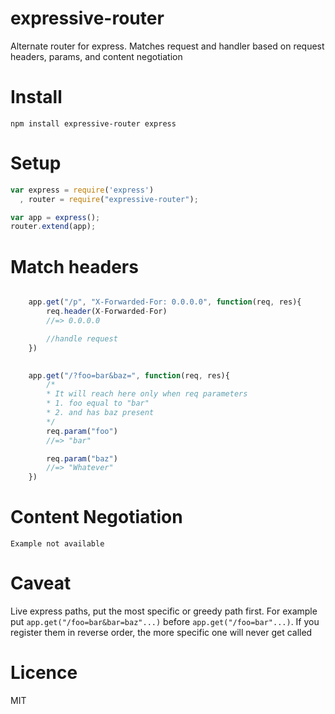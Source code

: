 expressive-router
=================

Alternate router for express. Matches request and handler based on request headers, params, and content negotiation

# Install
```
npm install expressive-router express
```

# Setup

```javascript
var express = require('express')
  , router = require("expressive-router");

var app = express();
router.extend(app);
```

# Match headers
```javascript

    app.get("/p", "X-Forwarded-For: 0.0.0.0", function(req, res){
        req.header(X-Forwarded-For) 
        //=> 0.0.0.0

        //handle request
    })
```


```javascript
    
    app.get("/?foo=bar&baz=", function(req, res){
        /*
        * It will reach here only when req parameters 
        * 1. foo equal to "bar"
        * 2. and has baz present
        */
        req.param("foo")
        //=> "bar"

        req.param("baz")
        //=> "Whatever"
    })
```

# Content Negotiation
    Example not available

# Caveat
Live express paths, put the most specific or greedy path first.
For example put `app.get("/foo=bar&bar=baz"...)` before `app.get("/foo=bar"...)`. If you register them in reverse order, the more specific one will never get called

# Licence
MIT